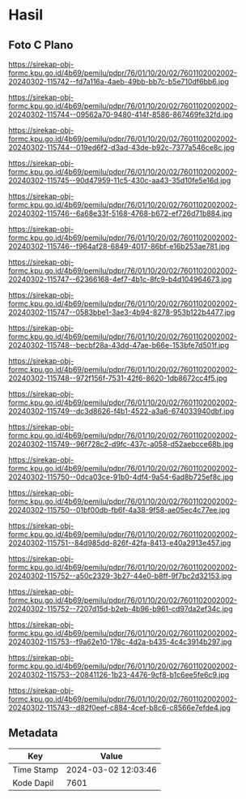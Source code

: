 # Hasil

## Foto C Plano

https://sirekap-obj-formc.kpu.go.id/4b69/pemilu/pdpr/76/01/10/20/02/7601102002002-20240302-115742--fd7a116a-4aeb-49bb-bb7c-b5e710df6bb6.jpg

https://sirekap-obj-formc.kpu.go.id/4b69/pemilu/pdpr/76/01/10/20/02/7601102002002-20240302-115744--09562a70-9480-414f-8586-867469fe32fd.jpg

https://sirekap-obj-formc.kpu.go.id/4b69/pemilu/pdpr/76/01/10/20/02/7601102002002-20240302-115744--019ed6f2-d3ad-43de-b92c-7377a546ce8c.jpg

https://sirekap-obj-formc.kpu.go.id/4b69/pemilu/pdpr/76/01/10/20/02/7601102002002-20240302-115745--90d47959-11c5-430c-aa43-35d10fe5e16d.jpg

https://sirekap-obj-formc.kpu.go.id/4b69/pemilu/pdpr/76/01/10/20/02/7601102002002-20240302-115746--6a68e33f-5168-4768-b672-ef726d71b884.jpg

https://sirekap-obj-formc.kpu.go.id/4b69/pemilu/pdpr/76/01/10/20/02/7601102002002-20240302-115746--f964af28-6849-4017-86bf-e16b253ae781.jpg

https://sirekap-obj-formc.kpu.go.id/4b69/pemilu/pdpr/76/01/10/20/02/7601102002002-20240302-115747--62366168-4ef7-4b1c-8fc9-b4d104964673.jpg

https://sirekap-obj-formc.kpu.go.id/4b69/pemilu/pdpr/76/01/10/20/02/7601102002002-20240302-115747--0583bbe1-3ae3-4b94-8278-953b122b4477.jpg

https://sirekap-obj-formc.kpu.go.id/4b69/pemilu/pdpr/76/01/10/20/02/7601102002002-20240302-115748--becbf28a-43dd-47ae-b66e-153bfe7d501f.jpg

https://sirekap-obj-formc.kpu.go.id/4b69/pemilu/pdpr/76/01/10/20/02/7601102002002-20240302-115748--972f156f-7531-42f6-8620-1db8672cc4f5.jpg

https://sirekap-obj-formc.kpu.go.id/4b69/pemilu/pdpr/76/01/10/20/02/7601102002002-20240302-115749--dc3d8626-f4b1-4522-a3a6-674033940dbf.jpg

https://sirekap-obj-formc.kpu.go.id/4b69/pemilu/pdpr/76/01/10/20/02/7601102002002-20240302-115749--96f728c2-d9fc-437c-a058-d52aebcce68b.jpg

https://sirekap-obj-formc.kpu.go.id/4b69/pemilu/pdpr/76/01/10/20/02/7601102002002-20240302-115750--0dca03ce-91b0-4df4-9a54-6ad8b725ef8c.jpg

https://sirekap-obj-formc.kpu.go.id/4b69/pemilu/pdpr/76/01/10/20/02/7601102002002-20240302-115750--01bf00db-fb6f-4a38-9f58-ae05ec4c77ee.jpg

https://sirekap-obj-formc.kpu.go.id/4b69/pemilu/pdpr/76/01/10/20/02/7601102002002-20240302-115751--84d985dd-826f-42fa-8413-e40a2913e457.jpg

https://sirekap-obj-formc.kpu.go.id/4b69/pemilu/pdpr/76/01/10/20/02/7601102002002-20240302-115752--a50c2329-3b27-44e0-b8ff-9f7bc2d32153.jpg

https://sirekap-obj-formc.kpu.go.id/4b69/pemilu/pdpr/76/01/10/20/02/7601102002002-20240302-115752--7207d15d-b2eb-4b96-b961-cd97da2ef34c.jpg

https://sirekap-obj-formc.kpu.go.id/4b69/pemilu/pdpr/76/01/10/20/02/7601102002002-20240302-115753--f9a62e10-178c-4d2a-b435-4c4c3914b297.jpg

https://sirekap-obj-formc.kpu.go.id/4b69/pemilu/pdpr/76/01/10/20/02/7601102002002-20240302-115753--20841126-1b23-4476-9cf8-b1c6ee5fe6c9.jpg

https://sirekap-obj-formc.kpu.go.id/4b69/pemilu/pdpr/76/01/10/20/02/7601102002002-20240302-115743--d82f0eef-c884-4cef-b8c6-c8566e7efde4.jpg


## Metadata

| Key        | Value               |
| ---------- | ------------------- |
| Time Stamp | 2024-03-02 12:03:46 |
| Kode Dapil | 7601                |



